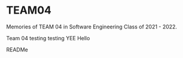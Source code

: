 # TEAM04
Memories of TEAM 04 in Software Engineering Class of 2021 - 2022.

Team 04
testing
testing
YEE
Hello

READMe
